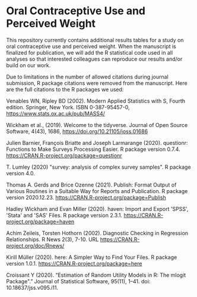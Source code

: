 # Oral Contraceptive Use and Perceived Weight

This repository currently contains additional results tables for a study on oral contraceptive use and perceived weight. When the manuscript is finalized for publication, we will add the R statistical code used in all analyses so that interested colleagues can reproduce our results and/or build on our work.

Due to limitations in the number of allowed citations during journal submission, R package citations were removed from the manuscript. Here are the full citations to the R packages we used:

Venables WN, Ripley BD (2002). Modern Applied Statistics with S, Fourth edition. Springer, New York. ISBN 0-387-95457-0, https://www.stats.ox.ac.uk/pub/MASS4/

Wickham et al., (2019). Welcome to the tidyverse. Journal of Open Source Software, 4(43), 1686, https://doi.org/10.21105/joss.01686

Julien Barnier, François Briatte and Joseph Larmarange (2020). questionr: Functions to Make Surveys Processing Easier. R package version 0.7.4. https://CRAN.R-project.org/package=questionr

T. Lumley (2020) "survey: analysis of complex survey samples". R package version 4.0.

Thomas A. Gerds and Brice Ozenne (2021). Publish: Format Output of Various Routines in a Suitable Way for Reports and Publication. R package version 2020.12.23. https://CRAN.R-project.org/package=Publish

Hadley Wickham and Evan Miller (2020). haven: Import and Export 'SPSS', 'Stata' and 'SAS' Files. R package version 2.3.1. https://CRAN.R-project.org/package=haven

Achim Zeileis, Torsten Hothorn (2002). Diagnostic Checking in Regression Relationships. R News 2(3), 7-10. URL https://CRAN.R-project.org/doc/Rnews/

Kirill Müller (2020). here: A Simpler Way to Find Your Files. R package version 1.0.1. https://CRAN.R-project.org/package=here

Croissant Y (2020). “Estimation of Random Utility Models in R: The mlogit Package".” Journal of Statistical Software, 95(11), 1–41. doi: 10.18637/jss.v095.i11. 


